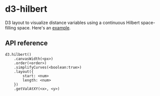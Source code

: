 # d3-hilbert

D3 layout to visualize distance variables using a continuous Hilbert space-filling space. Here's an [example](http://bl.ocks.org/vasturiano/aee11f57aaa6b1ec96f1df386166a396).

## API reference

```
d3.hilbert()
    .canvasWidth(<px>)
    .order(<order>)
    .simplifyCurves(<boolean:true>)
    .layout({
        start: <num>
        length: <num>
    })
    .getValAtXY(<x>, <y>)
```
